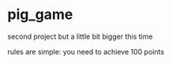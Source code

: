 # pig_game
second project but a little bit bigger this time 

rules are simple: you need to achieve 100 points
